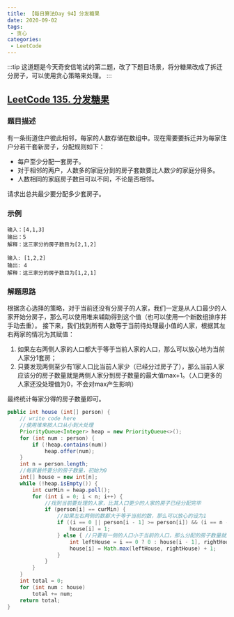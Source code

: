 ```yaml
---
title: 【每日算法Day 94】分发糖果
date: 2020-09-02
tags:
 - 贪心
categories:
 - LeetCode
---
```

:::tip
这道题是今天奇安信笔试的第二题，改了下题目场景，将分糖果改成了拆迁分房子，可以使用贪心策略来处理。
:::
<!-- more -->

## [LeetCode 135. 分发糖果](https://leetcode-cn.com/problems/candy/)
### 题目描述

有一条街道住户彼此相邻，每家的人数存储在数组中。现在需要要拆迁并为每家住户分若干套新房子，分配规则如下：
* 每户至少分配一套房子。
* 对于相邻的两户，人数多的家庭分到的房子套数要比人数少的家庭分得多。
* 人数相同的家庭房子数目可以不同，不论是否相邻。

请求出总共最少要分配多少套房子。

### 示例
```
输入：[4,1,3]
输出：5
解释：这三家分的房子数目为[2,1,2]

输入: [1,2,2]
输出: 4
解释：这三家分的房子数目为[1,2,1]
```

### 解题思路
根据贪心选择的策略，对于当前还没有分房子的人家，我们一定是从人口最少的人家开始分房子，那么可以使用堆来辅助得到这个值（也可以使用一个新数组排序并手动去重）。
接下来，我们找到所有人数等于当前待处理最小值的人家，根据其左右两家的情况为其赋值：
1. 如果左右两侧人家的人口都大于等于当前人家的人口，那么可以放心地为当前人家分1套房；
2. 只要发现两侧至少有1家人口比当前人家少（已经分过房子了），那么当前人家应该分的房子数量就是两侧人家分到房子数量的最大值max+1。（人口更多的人家还没处理值为0，不会对max产生影响）

最终统计每家分得的房子数量即可。

```java
public int house (int[] person) {
    // write code here
    //使用堆来按人口从小到大处理
    PriorityQueue<Integer> heap = new PriorityQueue<>();
    for (int num : person) {
        if (!heap.contains(num))
            heap.offer(num);
    }
    int n = person.length;
    //每家最终要分的房子数量，初始为0
    int[] house = new int[n];
    while (!heap.isEmpty()) {
        int curMin = heap.poll();
        for (int i = 0; i < n; i++) {
            //找到当前要处理的人家，比其人口更少的人家的房子已经分配完毕
            if (person[i] == curMin) {
                //如果左右两侧的数都大于等于当前的数，那么可以放心的设为1
                if ((i == 0 || person[i - 1] >= person[i]) && (i == n - 1 || person[i + 1] >= person[i])) {
                    house[i] = 1;
                } else { //只要有一侧的人口小于当前的人口，那么分配的房子数量就是两侧人口小于当前人家的人家分到房子数量的最大值+1
                    int leftHouse = i == 0 ? 0 : house[i - 1], rightHouse = i == n - 1 ? 0 : house[i + 1];
                    house[i] = Math.max(leftHouse, rightHouse) + 1;
                }
            }
        }
    }
    int total = 0;
    for (int num : house)
        total += num;
    return total;
}
```